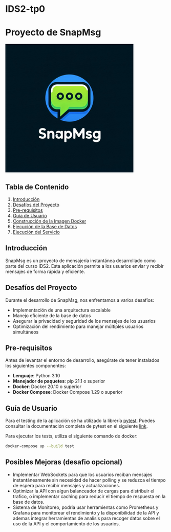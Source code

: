# IDS2-tp0
# Proyecto de SnapMsg

<img src="logo.jpeg" alt="Logo de SnapMsg" width="400"/>

## Tabla de Contenido
1. [Introducción](#introducción)
2. [Desafíos del Proyecto](#desafíos-del-proyecto)
3. [Pre-requisitos](#pre-requisitos)
4. [Guía de Usuario](#guía-de-usuario)
5. [Construcción de la Imagen Docker](#construcción-de-la-imagen-docker)
6. [Ejecución de la Base de Datos](#ejecución-de-la-base-de-datos)
7. [Ejecución del Servicio](#ejecución-del-servicio)

## Introducción
SnapMsg es un proyecto de mensajería instantánea desarrollado como parte del curso IDS2. Esta aplicación permite a los usuarios enviar y recibir mensajes de forma rápida y eficiente.

## Desafíos del Proyecto
Durante el desarrollo de SnapMsg, nos enfrentamos a varios desafíos:
- Implementación de una arquitectura escalable
- Manejo eficiente de la base de datos
- Asegurar la privacidad y seguridad de los mensajes de los usuarios
- Optimización del rendimiento para manejar múltiples usuarios simultáneos

## Pre-requisitos
Antes de levantar el entorno de desarrollo, asegúrate de tener instalados los siguientes componentes:
- **Lenguaje**: Python 3.10
- **Manejador de paquetes**: pip 21.1 o superior
- **Docker**: Docker 20.10 o superior
- **Docker Compose**: Docker Compose 1.29 o superior

## Guía de Usuario
Para el testing de la aplicación se ha utilizado la librería [pytest](https://docs.pytest.org/en/stable/). Puedes consultar la documentación completa de pytest en el siguiente [link](https://docs.pytest.org/en/stable/).

Para ejecutar los tests, utiliza el siguiente comando de docker:
```bash
docker-compose up --build test
```	

## Posibles Mejoras (desafio opcional)

- Implementar WebSockets para que los usuarios reciban mensajes instantáneamente sin necesidad de hacer polling y se reduzca el tiempo de espera para recibir mensajes y actualizaciones.
- Optimizar la API con algun balanceador de cargas para distribuir el trafico, o implementar caching para reducir el tiempo de respuesta en la base de datos.
- Sistema de Monitoreo, podria usar herramientas como Prometheus y Grafana para monitorear el rendimiento y la disponibilidad de la API y ademas integrar herramientas de analisis para recoger datos sobre el uso de la API y el comportamiento de los usuarios.

